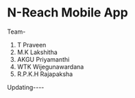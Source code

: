 # N-Reach Mobile App
Team- <br>
1. T Praveen
2. M.K Lakshitha
3. AKGU Priyamanthi
4. WTK Wijegunawardana 
5. R.P.K.H Rajapaksha

Updating----<br>    <br>
